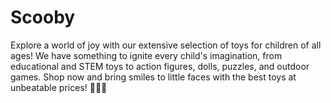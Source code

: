# Scooby
Explore a world of joy with our extensive selection of toys for children of all ages! We have something to ignite every child's imagination, from educational and STEM toys to action figures, dolls, puzzles, and outdoor games.  Shop now and bring smiles to little faces with the best toys at unbeatable prices! 🚀🎲🎨
